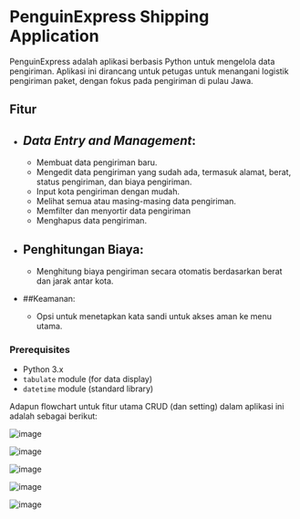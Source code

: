 
# PenguinExpress Shipping Application

PenguinExpress adalah aplikasi berbasis Python untuk mengelola data pengiriman. Aplikasi ini dirancang untuk petugas untuk menangani logistik pengiriman paket, dengan fokus pada pengiriman di pulau Jawa.

## Fitur

- ## *Data Entry and Management*:
  - Membuat data pengiriman baru.
  - Mengedit data pengiriman yang sudah ada, termasuk alamat, berat, status pengiriman, dan biaya pengiriman.
  - Input kota pengiriman dengan mudah.
  - Melihat semua atau masing-masing data pengiriman.
  - Memfilter dan menyortir data pengiriman
  - Menghapus data pengiriman.

- ## Penghitungan Biaya:
  - Menghitung biaya pengiriman secara otomatis berdasarkan berat dan jarak antar kota.
    
- ##Keamanan:
  - Opsi untuk menetapkan kata sandi untuk akses aman ke menu utama.
### Prerequisites

- Python 3.x
- `tabulate` module (for data display)
- `datetime` module (standard library)

Adapun flowchart untuk fitur utama CRUD (dan setting) dalam aplikasi ini adalah sebagai berikut:

![image](https://github.com/user-attachments/assets/9ee605fb-0492-494b-8488-90aa9a8c69bf)

![image](https://github.com/user-attachments/assets/b265c377-6c3e-4d32-9b18-37d330955a6d)

![image](https://github.com/user-attachments/assets/2ecef4e0-9b97-493e-9258-fdcc9f23e8e7)

![image](https://github.com/user-attachments/assets/95a0d11d-ffa8-46cc-bb4b-0c13eaf842c4)

![image](https://github.com/user-attachments/assets/5dfe537f-d1cb-4729-addf-3fefe6d3363c)

